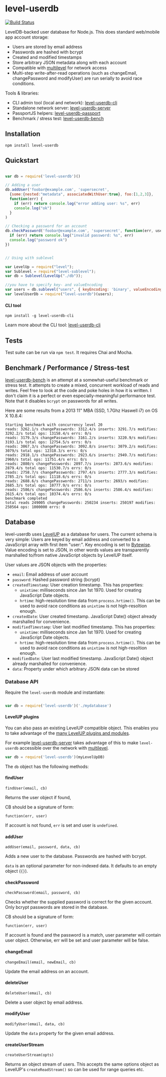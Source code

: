 # level-userdb

[![Build Status](https://travis-ci.org/FrozenRidge/level-userdb.png)](https://travis-ci.org/FrozenRidge/level-userdb)

LevelDB-backed user database for Node.js. This does standard web/mobile app account storage:

- Users are stored by email address
- Passwords are hashed with bcrypt
- Created and modified timestamps
- Store arbitrary JSON metadata along with each account
- Compatible with [multilevel](https://github.com/juliangruber/multilevel) for network access
- Multi-step write-after-read operations (such as changeEmail, changePassword and modifyUser) are run serially to avoid race conditions.

Tools & libraries:

- CLI admin tool (local and network): [level-userdb-cli](https://github.com/FrozenRidge/level-userdb-cli)
- Standalone network server: [level-userdb-server](https://github.com/FrozenRidge/level-userdb-server)
- PassportJS helpers: [level-userdb-passport](https://github.com/FrozenRidge/level-userdb-passport)
- Benchmark / stress test: [level-userdb-bench](https://github.com/FrozenRidge/level-userdb-bench)


## Installation

`npm install level-userdb`

## Quickstart

```javascript

var db = require('level-userdb')()

// Adding a user
db.addUser('foobar@example.com', 'supersecret',
  {some:{nested:"metadata", associatedWithUser:true}, foo:[1,2,3]},
  function(err) {
    if (err) return console.log("error adding user: %s", err)
    console.log("ok")
  }
)

// Checking a password for an account
db.checkPassword('foobar@example.com', 'supersecret', function(err, user) {
  if (err) return console.log("invalid password: %s", err)
  console.log("password ok")
})


// Using with sublevel

var LevelUp = require("level");
var Sublevel = require("level-sublevel");
var db = Sublevel(LevelUp("./db"));

//you have to specify key- and valueEncoding
var users = db.sublevel("users", { keyEncoding: 'binary', valueEncoding: "json" })
var levelUserDb = require("level-userdb")(users);

```

#### CLI tool

`npm install -g level-userdb-cli`

Learn more about the CLI tool: [level-userdb-cli](https://github.com/FrozenRidge/level-userdb-cli)

## Tests

Test suite can be run via `npm test`. It requires Chai and Mocha.

## Benchmark / Performance / Stress-test

[level-userdb-bench](https://github.com/FrozenRidge/level-userdb-bench) is an attempt at a somewhat-useful benchmark or stress test. It
attempts to create a mixed, concurrent workload of reads and writes. Feel free
to look at the code and poke holes in how it is written. I don't claim it is a
perfect or even especially-meaningful performance test. Note that it disables
`bcrypt` on passwords for all writes.

Here are some results from a 2013 11" MBA (SSD, 1.7Ghz Haswell i7) on OS X 10.8.4:

```
Starting benchmark with concurrency level 20
reads: 3262.1/s changePasswords: 3312.4/s inserts: 3291.7/s modifies: 3292.2/s total ops: 13158.4/s errs: 0/s
reads: 3179.3/s changePasswords: 3161.2/s inserts: 3220.9/s modifies: 3193.1/s total ops: 12754.5/s errs: 0/s
reads: 3067.3/s changePasswords: 3092.8/s inserts: 3079.2/s modifies: 3079/s total ops: 12318.3/s errs: 0/s
reads: 2918.1/s changePasswords: 2923.6/s inserts: 2949.7/s modifies: 2960/s total ops: 11751.4/s errs: 0/s
reads: 2880/s changePasswords: 2897.7/s inserts: 2873.6/s modifies: 2879.4/s total ops: 11530.7/s errs: 0/s
reads: 2758.7/s changePasswords: 2797.4/s inserts: 2777.3/s modifies: 2785.2/s total ops: 11118.6/s errs: 0/s
reads: 2688.6/s changePasswords: 2711/s inserts: 2693/s modifies: 2685.3/s total ops: 10777.9/s errs: 0/s
reads: 2586/s changePasswords: 2586.6/s inserts: 2586.4/s modifies: 2615.4/s total ops: 10374.4/s errs: 0/s
benchmark completed
total reads 249005 changePasswords: 250234 inserts: 250197 modifies: 250564 ops: 1000000 errs: 0

```


## Database

level-userdb uses [LevelUP](https://github.com/rvagg/node-levelup) as a database for users. The current schema is very simple:
Users are keyed by email address and converted to a JavaScript array with first item "user:". Key encoding is set to [Bytewise](https://github.com/deanlandolt/bytewise). Value encoding is set to JSON, in other words values are transparently marshalled to/from native JavaScript objects by LevelUP itself.

User values are JSON objects with the properties:

- `email`: Email address of user account
- `password`: Hashed password string (bcrypt)
- `createdTimestamp`: User creation timestamp. This has properties:
   - `unixtime`: milliseconds since Jan 1st 1970. Used for creating JavaScript Date objects.
   - `hrtime`: high-resolution time data from `process.hrtime()`. This can be used to avoid race conditions as
   `unixtime` is not high-resoltion enough.
- `createdDate`: User created timestamp. JavaScript Date() object already marshalled for convenience.
- `modifiedTimestamp`: User last modified timestamp. This has properties:
   - `unixtime`: milliseconds since Jan 1st 1970. Used for creating JavaScript Date objects.
   - `hrtime`: high-resolution time data from `process.hrtime()`. This can be used to avoid race conditions as
   `unixtime` is not high-resoltion enough.
- `modifiedDate`: User last modified timestamp. JavaScript Date() object already marshalled for convenience.
- `data`: Property under which arbitrary JSON data can be stored


### Database API

Require the `level-userdb` module and instantiate:

```javascript

var db = require('level-userdb')('./mydatabase')
```

#### LevelUP plugins

You can also pass an existing LevelUP compatible object. This enables you to take advantage of the
[many LevelUP plugins and modules](https://github.com/rvagg/node-levelup/wiki/Modules).

For example [level-userdb-server](https://github.com/FrozenRidge/level-userdb-server)
takes advantage of this to make `level-userdb` accessible over the network with [multilevel](https://github.com/juliangruber/multilevel).

```javascript
var db = require('level-userdb')(myLevelUpDB)

```

The `db` object has the following methods:

#### findUser

`findUser(email, cb)`

Returns the user object if found, 

CB should be a signature of form:

`function(err, user)`

If account is not found, `err` is set and user is `undefined`.

#### addUser

`addUser(email, password, data, cb)`

Adds a new user to the database. Passwords are hashed with bcrypt.

`data` is an optional parameter for non-indexed data. It defaults to an empty object (`{}`).

#### checkPassword

`checkPassword(email, password, cb)`

Checks whether the supplied password is correct for the given account. Only bcrypt passwords are stored in the database.

CB should be a signature of form:

`function(err, user)`

If account is found and the password is a match, user parameter will contain user object. Otherwise, err will be set and user parameter will be false.

#### changeEmail

`changeEmail(email, newEmail, cb)`

Update the email address on an account.

#### deleteUser

`deleteUser(email, cb)`

Delete a user object by email address.

#### modifyUser

`modifyUser(email, data, cb)`

Update the `data` property for the given email address.

#### createUserStream

`createUserStream(opts)`

Returns an object stream of users. This accepts the same options object as LevelUP's `createReadStream()` so can be used
for range queries etc.
